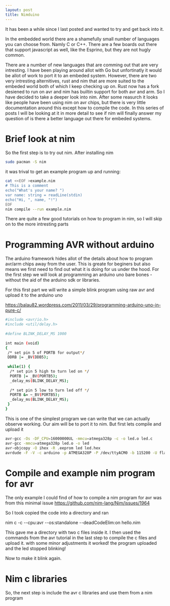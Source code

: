 ```yaml
---
layout: post
title: Nimduino
---
```


It has been a while since I last posted and wanted to try and get back into it. 

In the embedded world there are a shamefully small number of languages you can choose from. Namly C or C++. There are a few boards out there that support javascript as well, like the Esprino, but they are not hugly common. 

There are a number of new languages that are comming out that are very intresting. I have been playing around allot with Go but unfortinatly it would be allot of work to port it to an embeded system. However, there are two very intresting alternitives, rust and nim that are more suited to the embeded world both of which I keep checking up on. Rust now has a fork desiened to run on avr and nim has builtin support for both avr and arm. So I have decided to take a deeper look into nim. After some reasurch it looks like people have been using nim on avr chips, but there is very little documentation around this except how to compile the code. In this series of posts I will be looking at it in more detail to see if nim will finally answer my question of is there a better language out there for embeded systems.

Brief look at nim
=================

So the first step is to try out nim. After installing nim

```bash
sudo pacman -S nim
```

it was trival to get an example program up and running:

```bash
cat <<EOF >example.nim
# This is a comment
echo("What's your name? ")
var name: string = readLine(stdin)
echo("Hi, ", name, "!")
EOF
nim compile --run example.nim
```

There are quite a few good tutorials on how to program in nim, so I will skip on to the more intresting parts

Programming AVR without arduino
===============================

The arduino framework hides allot of the details about how to program avr/arm chips away from the user. This is greate for beginers but also means we first need to find out what it is doing for us under the hood. For the first step we will look at programming an arduino uno bare bones - without the aid of the arduino sdk or libraries.

For this first part we will write a simple blink program using raw avr and upload it to the arduino uno

https://balau82.wordpress.com/2011/03/29/programming-arduino-uno-in-pure-c/

```bash
#include <avr/io.h>
#include <util/delay.h>
 
#define BLINK_DELAY_MS 1000
 
int main (void)
{
 /* set pin 5 of PORTB for output*/
 DDRB |= _BV(DDB5);
 
 while(1) {
  /* set pin 5 high to turn led on */
  PORTB |= _BV(PORTB5);
  _delay_ms(BLINK_DELAY_MS);
 
  /* set pin 5 low to turn led off */
  PORTB &= ~_BV(PORTB5);
  _delay_ms(BLINK_DELAY_MS);
 }
}
```

This is one of the simplest program we can write that we can actually observe working. Our aim will be to port it to nim. But first lets compile and upload it

```bash
avr-gcc -Os -DF_CPU=16000000UL -mmcu=atmega328p -c -o led.o led.c
avr-gcc -mmcu=atmega328p led.o -o led
avr-objcopy -O ihex -R .eeprom led led.hex
avrdude -F -V -c arduino -p ATMEGA328P -P /dev/ttyACM0 -b 115200 -U flash:w:led.hex
``` 

Compile and example nim program for avr
=======================================

The only example I could find of how to compile a nim program for avr was from this minimal issue https://github.com/nim-lang/Nim/issues/1964

So I took copied the code into a directory and ran

nim c -c --cpu:avr --os:standalone --deadCodeElim:on hello.nim

This gave me a directory with two c files inside it. I then used the commands from the avr tutorial in the last step to compile the c files and upload it. with some minor adjustments it worked! the program uploaded and the led stopped blinking!

Now to make it blink again.

Nim c libraries
===============

So, the next step is include the avr c libraries and use them from a nim program
